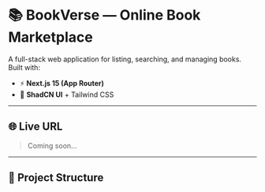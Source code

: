 # 📚 BookVerse — Online Book Marketplace

A full-stack web application for listing, searching, and managing books. Built with:

- ⚡ **Next.js 15 (App Router)**
- 🎨 **ShadCN UI** + Tailwind CSS

---

## 🌐 Live URL

> Coming soon...

---

## 📁 Project Structure
